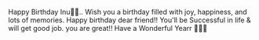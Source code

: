 Happy Birthday Inu🎂🎉..
Wish you a birthday filled with joy, happiness, and lots of memories. Happy birthday dear friend!!
You'll be Successful in life & will get good job. you are great!! Have a Wonderful Yearr 🎐✨✨
